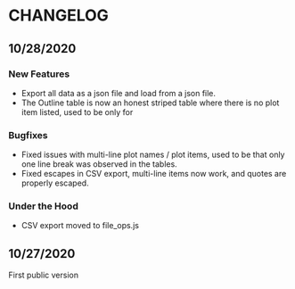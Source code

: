 # CHANGELOG

## 10/28/2020

### New Features

* Export all data as a json file and load from a json file.
* The Outline table is now an honest striped table where there is no plot item listed, used to be only for  

### Bugfixes

* Fixed issues with multi-line plot names / plot items, used to be that only one line break was observed in the tables.
* Fixed escapes in CSV export, multi-line items now work, and quotes are properly escaped.

### Under the Hood

* CSV export moved to file_ops.js

## 10/27/2020

First public version